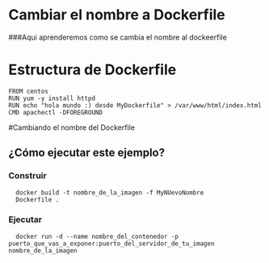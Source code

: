 # Cambiar el nombre a Dockerfile 

  ###Aqui aprenderemos como se cambia el nombre al dockeerfile 


# Estructura de Dockerfile    


    FROM centos 
	RUN yum -y install httpd
	RUN echo "hola mundo :) desde MyDockerfile" > /var/www/html/index.html
	CMD apachectl -DFOREGROUND


 #Cambiando el nombre del Dockerfile   
  
    
  ## ¿Cómo ejecutar este ejemplo?
  	
  ### Construir

      docker build -t nombre_de_la_imagen -f MyNUevoNombre
      Dockerfile .


  ### Ejecutar

      docker run -d --name nombre_del_contenedor -p puerto_que_vas_a_exponer:puerto_del_servidor_de_tu_imagen nombre_de_la_imagen  



